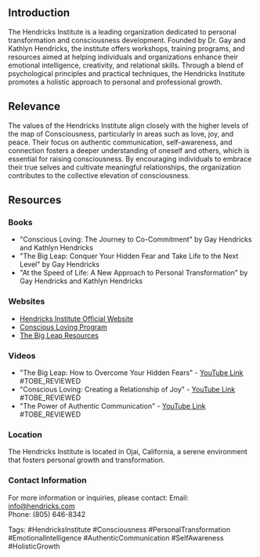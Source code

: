 ## Introduction
The Hendricks Institute is a leading organization dedicated to personal transformation and consciousness development. Founded by Dr. Gay and Kathlyn Hendricks, the institute offers workshops, training programs, and resources aimed at helping individuals and organizations enhance their emotional intelligence, creativity, and relational skills. Through a blend of psychological principles and practical techniques, the Hendricks Institute promotes a holistic approach to personal and professional growth.

## Relevance
The values of the Hendricks Institute align closely with the higher levels of the map of Consciousness, particularly in areas such as love, joy, and peace. Their focus on authentic communication, self-awareness, and connection fosters a deeper understanding of oneself and others, which is essential for raising consciousness. By encouraging individuals to embrace their true selves and cultivate meaningful relationships, the organization contributes to the collective elevation of consciousness.

## Resources

### Books
- "Conscious Loving: The Journey to Co-Commitment" by Gay Hendricks and Kathlyn Hendricks
- "The Big Leap: Conquer Your Hidden Fear and Take Life to the Next Level" by Gay Hendricks
- "At the Speed of Life: A New Approach to Personal Transformation" by Gay Hendricks and Kathlyn Hendricks

### Websites
- [Hendricks Institute Official Website](https://www.hendricks.com)
- [Conscious Loving Program](https://www.hendricks.com/conscious-loving)
- [The Big Leap Resources](https://www.hendricks.com/the-big-leap)

### Videos
- "The Big Leap: How to Overcome Your Hidden Fears" - [YouTube Link](https://www.youtube.com/watch?v=example1) #TOBE_REVIEWED
- "Conscious Loving: Creating a Relationship of Joy" - [YouTube Link](https://www.youtube.com/watch?v=example2) #TOBE_REVIEWED
- "The Power of Authentic Communication" - [YouTube Link](https://www.youtube.com/watch?v=example3) #TOBE_REVIEWED

### Location
The Hendricks Institute is located in Ojai, California, a serene environment that fosters personal growth and transformation.

### Contact Information
For more information or inquiries, please contact:
Email: info@hendricks.com  
Phone: (805) 646-8342  

Tags: 
#HendricksInstitute #Consciousness #PersonalTransformation #EmotionalIntelligence #AuthenticCommunication #SelfAwareness #HolisticGrowth
